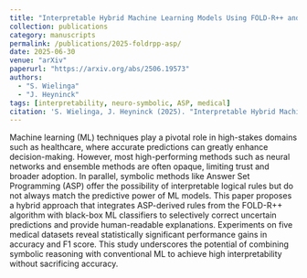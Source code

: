 ```yaml
---
title: "Interpretable Hybrid Machine Learning Models Using FOLD-R++ and Answer Set Programming"
collection: publications
category: manuscripts
permalink: /publications/2025-foldrpp-asp/
date: 2025-06-30
venue: "arXiv"
paperurl: "https://arxiv.org/abs/2506.19573"
authors:
  - "S. Wielinga"
  - "J. Heyninck"
tags: [interpretability, neuro-symbolic, ASP, medical]
citation: 'S. Wielinga, J. Heyninck (2025). "Interpretable Hybrid Machine Learning Models Using FOLD-R++ and Answer Set Programming." <i>arXiv</i>.'
---
```

Machine learning (ML) techniques play a pivotal role in high-stakes domains such as healthcare, where accurate predictions can greatly enhance decision-making. However, most high-performing methods such as neural networks and ensemble methods are often opaque, limiting trust and broader adoption. In parallel, symbolic methods like Answer Set Programming (ASP) offer the possibility of interpretable logical rules but do not always match the predictive power of ML models. This paper proposes a hybrid approach that integrates ASP-derived rules from the FOLD-R++ algorithm with black-box ML classifiers to selectively correct uncertain predictions and provide human-readable explanations. Experiments on five medical datasets reveal statistically significant performance gains in accuracy and F1 score. This study underscores the potential of combining symbolic reasoning with conventional ML to achieve high interpretability without sacrificing accuracy.